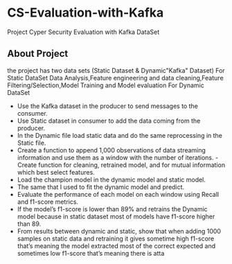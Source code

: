 # CS-Evaluation-with-Kafka
Project Cyper Security Evaluation with Kafka DataSet
## About Project
the project has two data sets (Static Dataset & Dynamic"Kafka" Dataset) 
For Static DataSet
Data Analysis,Feature engineering and data cleaning,Feature Filtering/Selection,Model Training and Model evaluation
For Dynamic DataSet
- Use the Kafka dataset in the producer to send messages to the consumer. 
- Use Static dataset in consumer to add the data coming from the producer. 
- In the Dynamic file load static data and do the same reprocessing in the Static file. 
- Create a function to append 1,000 observations of data streaming information and use them as a window with the number of iterations. - Create function for cleaning, retrained model, and for mutual information which best select features. 
- Load the champion model in the dynamic model and static model. 
- The same that I used to fit the dynamic model and predict. 
- Evaluate the performance of each model on each window using Recall and f1-score metrics. 
- If the model’s f1-score is lower than 89% and retrains the Dynamic model because in static dataset most of models have f1-score higher than 89. 
- From results between dynamic and static, show that when adding 1000 samples on static data and retraining it gives sometime high f1-score that’s meaning the model extracted most of the correct expected and sometimes low f1-score that’s meaning there is atta

